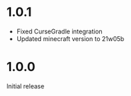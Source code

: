 # 1.0.1

- Fixed CurseGradle integration
- Updated minecraft version to 21w05b

# 1.0.0
Initial release